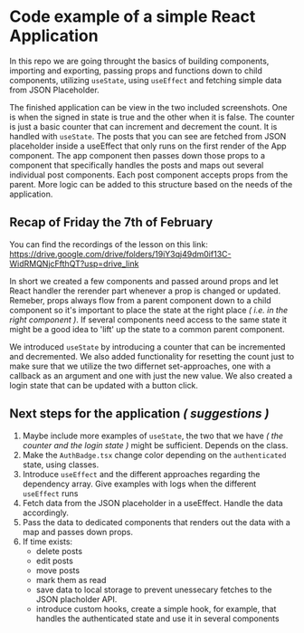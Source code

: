 # Code example of a simple React Application

In this repo we are going throught the basics of building components, importing and exporting, passing props and functions down to child components, utilizing `useState`, using `useEffect` and fetching simple data from JSON Placeholder.

The finished application can be view in the two included screenshots. One is when the signed in state is true and the other when it is false. The counter is just a basic counter that can increment and decrement the count. It is handled with `useState`. The posts that you can see are fetched from JSON placeholder inside a useEffect that only runs on the first render of the App component. The app component then passes down those props to a component that specifically handles the posts and maps out several individual post components. Each post component accepts props from the parent. More logic can be added to this structure based on the needs of the application.

## Recap of Friday the 7th of February

You can find the recordings of the lesson on this link: https://drive.google.com/drive/folders/19iY3qj49dm0if13C-WidRMQNjcFfthQT?usp=drive_link

In short we created a few components and passed around props and let React handler the rerender part whenever a prop is changed or updated. Remeber, props always flow from a parent component down to a child component so it's important to place the state at the right place _( i.e. in the right component )_. If several components need access to the same state it might be a good idea to 'lift' up the state to a common parent component.

We introduced `useState` by introducing a counter that can be incremented and decremented. We also added functionality for resetting the count just to make sure that we utilize the two differnet set-approaches, one with a callback as an argument and one with just the new value. We also created a login state that can be updated with a button click.

## Next steps for the application _( suggestions )_

1. Maybe include more examples of `useState`, the two that we have _( the counter and the login state )_ might be sufficient. Depends on the class.
2. Make the `AuthBadge.tsx` change color depending on the `authenticated` state, using classes.
3. Introduce `useEffect` and the different approaches regarding the dependency array. Give examples with logs when the different `useEffect` runs
4. Fetch data from the JSON placeholder in a useEffect. Handle the data accordingly.
5. Pass the data to dedicated components that renders out the data with a map and passes down props.
6. If time exists:
   - delete posts
   - edit posts
   - move posts
   - mark them as read
   - save data to local storage to prevent unessecary fetches to the JSON placholder API.
   - introduce custom hooks, create a simple hook, for example, that handles the authenticated state and use it in several components
